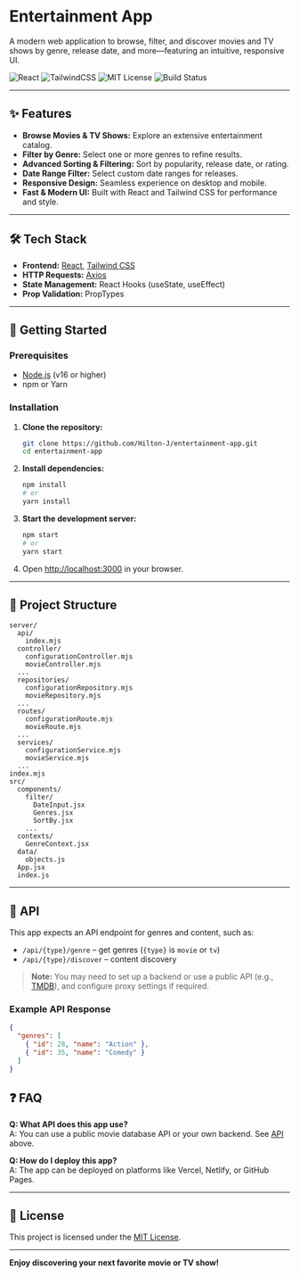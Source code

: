 # Entertainment App

A modern web application to browse, filter, and discover movies and TV shows by genre, release date, and more—featuring an intuitive, responsive UI.

![React](https://img.shields.io/badge/React-20232A?logo=react&logoColor=61DAFB)
![TailwindCSS](https://img.shields.io/badge/TailwindCSS-06B6D4?logo=tailwindcss&logoColor=white)
![MIT License](https://img.shields.io/github/license/Hilton-J/entertainment-app)
![Build Status](https://img.shields.io/badge/build-passing-brightgreen)

---

## ✨ Features

- **Browse Movies & TV Shows:** Explore an extensive entertainment catalog.
- **Filter by Genre:** Select one or more genres to refine results.
- **Advanced Sorting & Filtering:** Sort by popularity, release date, or rating.
- **Date Range Filter:** Select custom date ranges for releases.
- **Responsive Design:** Seamless experience on desktop and mobile.
- **Fast & Modern UI:** Built with React and Tailwind CSS for performance and style.

---

## 🛠️ Tech Stack

- **Frontend:** [React](https://react.dev/), [Tailwind CSS](https://tailwindcss.com/)
- **HTTP Requests:** [Axios](https://axios-http.com/)
- **State Management:** React Hooks (useState, useEffect)
- **Prop Validation:** PropTypes

---

## 🚀 Getting Started

### Prerequisites

- [Node.js](https://nodejs.org/) (v16 or higher)
- npm or Yarn

### Installation

1. **Clone the repository:**
    ```sh
    git clone https://github.com/Hilton-J/entertainment-app.git
    cd entertainment-app
    ```

2. **Install dependencies:**
    ```sh
    npm install
    # or
    yarn install
    ```

3. **Start the development server:**
    ```sh
    npm start
    # or
    yarn start
    ```

4. Open [http://localhost:3000](http://localhost:3000) in your browser.

---

## 📁 Project Structure

```
server/
  api/
    index.mjs
  controller/
    configurationController.mjs
    movieController.mjs
  ...
  repositories/
    configurationRepository.mjs
    movieRepository.mjs
  ...
  routes/
    configurationRoute.mjs
    movieRoute.mjs
  ...
  services/
    configurationService.mjs
    movieService.mjs
  ...
index.mjs
src/
  components/
    filter/
      DateInput.jsx
      Genres.jsx
      SortBy.jsx
    ...
  contexts/
    GenreContext.jsx
  data/
    objects.js
  App.jsx
  index.js
```

---

## 🔌 API

This app expects an API endpoint for genres and content, such as:

- `/api/{type}/genre` – get genres (`{type}` is `movie` or `tv`)
- `/api/{type}/discover` – content discovery

> **Note:** You may need to set up a backend or use a public API (e.g., [TMDB](https://www.themoviedb.org/documentation/api)), and configure proxy settings if required.

### Example API Response

```json
{
  "genres": [
    { "id": 28, "name": "Action" },
    { "id": 35, "name": "Comedy" }
  ]
}
```

## ❓ FAQ

**Q: What API does this app use?**  
A: You can use a public movie database API or your own backend. See [API](#api) above.

**Q: How do I deploy this app?**  
A: The app can be deployed on platforms like Vercel, Netlify, or GitHub Pages.

---

## 📄 License

This project is licensed under the [MIT License](LICENSE).

---

**Enjoy discovering your next favorite movie or TV show!**
